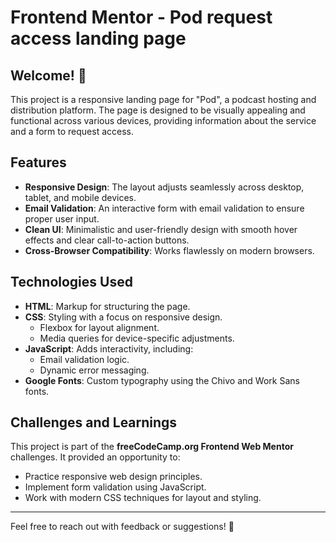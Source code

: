 # Frontend Mentor - Pod request access landing page

## Welcome! 👋

This project is a responsive landing page for "Pod", a podcast hosting and distribution platform. The page is designed to be visually appealing and functional across various devices, providing information about the service and a form to request access.

## Features

- **Responsive Design**: The layout adjusts seamlessly across desktop, tablet, and mobile devices.
- **Email Validation**: An interactive form with email validation to ensure proper user input.
- **Clean UI**: Minimalistic and user-friendly design with smooth hover effects and clear call-to-action buttons.
- **Cross-Browser Compatibility**: Works flawlessly on modern browsers.

## Technologies Used

- **HTML**: Markup for structuring the page.
- **CSS**: Styling with a focus on responsive design.
  - Flexbox for layout alignment.
  - Media queries for device-specific adjustments.
- **JavaScript**: Adds interactivity, including:
  - Email validation logic.
  - Dynamic error messaging.
- **Google Fonts**: Custom typography using the Chivo and Work Sans fonts.

## Challenges and Learnings

This project is part of the **freeCodeCamp.org Frontend Web Mentor** challenges. It provided an opportunity to:

- Practice responsive web design principles.
- Implement form validation using JavaScript.
- Work with modern CSS techniques for layout and styling.

---

Feel free to reach out with feedback or suggestions! 🚀
